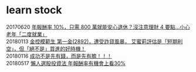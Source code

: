 # learn stock


20170620 [年報酬率 10%，只需 800 萬就能安心退休？沒注意理財 4 要點...小心老年「二度就業」](https://www.cmoney.tw/notes/note-detail.aspx?nid=85665)  
20180113 [金控模範生 第一金(2892)，遭受詐貸風暴， 艾蜜莉評估是「短期利空」，但「絕不是」買進的好時機！](https://www.cmoney.tw/notes/note-detail.aspx?nid=106264)  
20180116 [成功不是先有錢，而是先有膽！！！](https://www.cmoney.tw/notes/note-detail.aspx?nid=106331)  
20180517 [懶人選股投資法 年報酬率有機會上看30%](https://tw.money.yahoo.com/%E6%87%B6%E4%BA%BA%E9%81%B8%E8%82%A1%E6%8A%95%E8%B3%87%E6%B3%95-%E5%B9%B4%E5%A0%B1%E9%85%AC%E7%8E%87%E6%9C%89%E6%A9%9F%E6%9C%83%E4%B8%8A%E7%9C%8B30-033818372.html)  
[]()  
[]()  
[]()  
